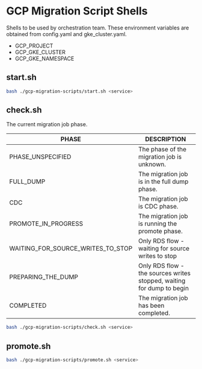 # GCP Migration Script Shells

Shells to be used by orchestration team. These environment variables are obtained from config.yaml and gke_cluster.yaml.

- GCP_PROJECT
- GCP_GKE_CLUSTER
- GCP_GKE_NAMESPACE

## start.sh

```bash
bash ./gcp-migration-scripts/start.sh <service>
```

## check.sh

The current migration job phase.

PHASE | DESCRIPTION
--- | --- 
PHASE_UNSPECIFIED| The phase of the migration job is unknown.
FULL_DUMP| The migration job is in the full dump phase.
CDC| The migration job is CDC phase.
PROMOTE_IN_PROGRESS| The migration job is running the promote phase.
WAITING_FOR_SOURCE_WRITES_TO_STOP| Only RDS flow - waiting for source writes to stop
PREPARING_THE_DUMP| Only RDS flow - the sources writes stopped, waiting for dump to begin
COMPLETED| The migration job has been completed.

```bash
bash ./gcp-migration-scripts/check.sh <service>
```

## promote.sh

```bash
bash ./gcp-migration-scripts/promote.sh <service>
```